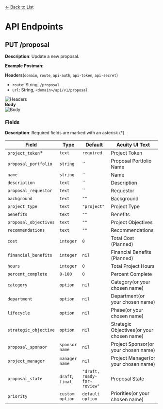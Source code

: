 [<- Back to List](https://github.com/AcuityPPM/APIs/blob/main/endpoints/record.md)

# API Endpoints

## PUT /proposal

**Description**: Update a new proposal.

**Example Postman**:

**Headers**(`domain`, `route`, `api-auth`, `api-token`, `api-secret`)

- `route`: String, `/proposal`
- `url`: String, `<domain>/api/v1/proposal`

![Headers](https://github.com/AcuityPPM/APIs/blob/main/img/post_headers.webp)
<br>
**Body**
<br>
![Body](https://github.com/AcuityPPM/APIs/blob/main/img/post_body.webp)

### Fields

**Description**: Required fields are marked with an asterisk (\*).

| Field                 | Type             | Default                     | Acuity UI Text                            |
| --------------------- | ---------------- | --------------------------- | ----------------------------------------- |
| `project_token`\*     | `text`           | `required`                  | Project Token                             |
| `proposal_portfolio`  | `string`         | ``                          | Proposal Portfolio Name                   |
| `name`                | `string`         | ``                          | Name                                      |
| `description`         | `text`           | ``                          | Description                               |
| `proposal_requestor`  | `text`           | ``                          | Requestor                                 |
| `background`          | `text`           | `""`                        | Background                                |
| `project_type`        | `text`           | `"project"`                 | Project Type                              |
| `benefits`            | `text`           | `""`                        | Benefits                                  |
| `proposal_objectives` | `text`           | `""`                        | Project Objectives                        |
| `recommendations`     | `text`           | `""`                        | Recommendations                           |
| `cost`                | `integer`        | `0`                         | Total Cost (Planned)                      |
| `financial_benefits`  | `integer`        | `nil`                       | Financial Benefits (Planned)              |
| `hours`               | `integer`        | `0`                         | Total Project Hours                       |
| `percent_complete`    | `0-100`          | `0`                         | Percent Complete                          |
| `category`            | `option`         | `nil`                       | Category(or your chosen name)             |
| `department`          | `option`         | `nil`                       | Department(or your chosen name)           |
| `lifecycle`           | `option`         | `nil`                       | Phase(or your chosen name)                |
| `strategic_objective` | `option`         | `nil`                       | Strategic Objectives(or your chosen name) |
| `proposal_sponsor`    | `sponsor name`   | `nil`                       | Project Sponsor(or your chosen name)      |
| `project_manager`     | `manager name`   | `nil`                       | Project Manager(or your chosen name)      |
| `proposal_state`      | `draft`, `final` | `"draft, ready-for-review"` | Proposal State                            |
| `priority`            | `custom option`  | `default option`            | Priorities(or your chosen name)           |
